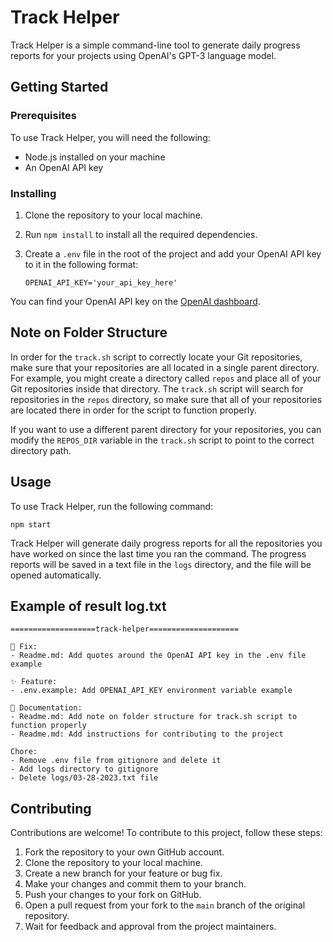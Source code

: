 # Track Helper

Track Helper is a simple command-line tool to generate daily progress reports for your projects using OpenAI's GPT-3 language model. 

## Getting Started

### Prerequisites

To use Track Helper, you will need the following:

* Node.js installed on your machine
* An OpenAI API key

### Installing

1. Clone the repository to your local machine.
2. Run `npm install` to install all the required dependencies.
3. Create a `.env` file in the root of the project and add your OpenAI API key to it in the following format:

    ```
    OPENAI_API_KEY='your_api_key_here'
    ```

You can find your OpenAI API key on the [OpenAI dashboard](https://platform.openai.com/account/api-keys).

## Note on Folder Structure

In order for the `track.sh` script to correctly locate your Git repositories, make sure that your repositories are all located in a single parent directory. For example, you might create a directory called `repos` and place all of your Git repositories inside that directory. The `track.sh` script will search for repositories in the `repos` directory, so make sure that all of your repositories are located there in order for the script to function properly.

If you want to use a different parent directory for your repositories, you can modify the `REPOS_DIR` variable in the `track.sh` script to point to the correct directory path.


## Usage

To use Track Helper, run the following command:
```
npm start
```

Track Helper will generate daily progress reports for all the repositories you have worked on since the last time you ran the command. The progress reports will be saved in a text file in the `logs` directory, and the file will be opened automatically.

## Example of result log.txt

```
===================track-helper====================

🐛 Fix:
- Readme.md: Add quotes around the OpenAI API key in the .env file example

✨ Feature:
- .env.example: Add OPENAI_API_KEY environment variable example

📝 Documentation:
- Readme.md: Add note on folder structure for track.sh script to function properly
- Readme.md: Add instructions for contributing to the project

Chore:
- Remove .env file from gitignore and delete it
- Add logs directory to gitignore
- Delete logs/03-28-2023.txt file
````

## Contributing

Contributions are welcome! To contribute to this project, follow these steps:

1. Fork the repository to your own GitHub account.
2. Clone the repository to your local machine.
3. Create a new branch for your feature or bug fix.
4. Make your changes and commit them to your branch.
5. Push your changes to your fork on GitHub.
6. Open a pull request from your fork to the `main` branch of the original repository.
7. Wait for feedback and approval from the project maintainers.
